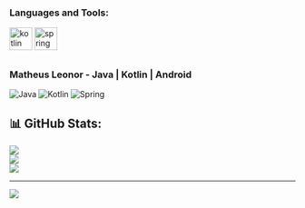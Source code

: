 
<h3 align="left">Languages and Tools:</h3>
<p align="left">  <img src="https://www.vectorlogo.zone/logos/kotlinlang/kotlinlang-icon.svg" alt="kotlin" width="40" height="40"/> <img src="https://www.vectorlogo.zone/logos/springio/springio-icon.svg" alt="spring" width="40" height="40"/> </p>

##  <h3>Matheus Leonor - Java | Kotlin | Android</h3>
![Java](https://img.shields.io/badge/java-%23ED8B00.svg?style=for-the-badge&logo=openjdk&logoColor=white) ![Kotlin](https://img.shields.io/badge/kotlin-%237F52FF.svg?style=for-the-badge&logo=kotlin&logoColor=white) ![Spring](https://img.shields.io/badge/spring-%236DB33F.svg?style=for-the-badge&logo=spring&logoColor=white)



## 📊 GitHub Stats:
![](https://github-readme-stats.vercel.app/api?username=Matheus-Leonor&theme=dark&hide_border=false&include_all_commits=false&count_private=false)<br/>
![](https://github-readme-streak-stats.herokuapp.com/?user=Matheus-Leonor&theme=dark&hide_border=false)<br/>
![](https://github-readme-stats.vercel.app/api/top-langs/?username=Matheus-Leonor&theme=dark&hide_border=false&include_all_commits=false&count_private=false&layout=compact)

---
[![](https://visitcount.itsvg.in/api?id=Matheus-Leonor&icon=0&color=0)](https://visitcount.itsvg.in)

<!-- Proudly created with GPRM ( https://gprm.itsvg.in ) -->



<!-- Proudly created with GPRM ( https://gprm.itsvg.in ) -->

<!-- Proudly created with GPRM ( https://gprm.itsvg.in ) -->






<!--
**Matheus-Leonor/Matheus-Leonor** is a ✨ _special_ ✨ repository because its `README.md` (this file) appears on your GitHub profile.

Here are some ideas to get you started:

- 🔭 I’m currently working on ...
- 🌱 I’m currently learning ...
- 👯 I’m looking to collaborate on ...
- 🤔 I’m looking for help with ...
- 💬 Ask me about ...
- 📫 How to reach me: ...
- 😄 Pronouns: ...
- ⚡ Fun fact: ...
-->


